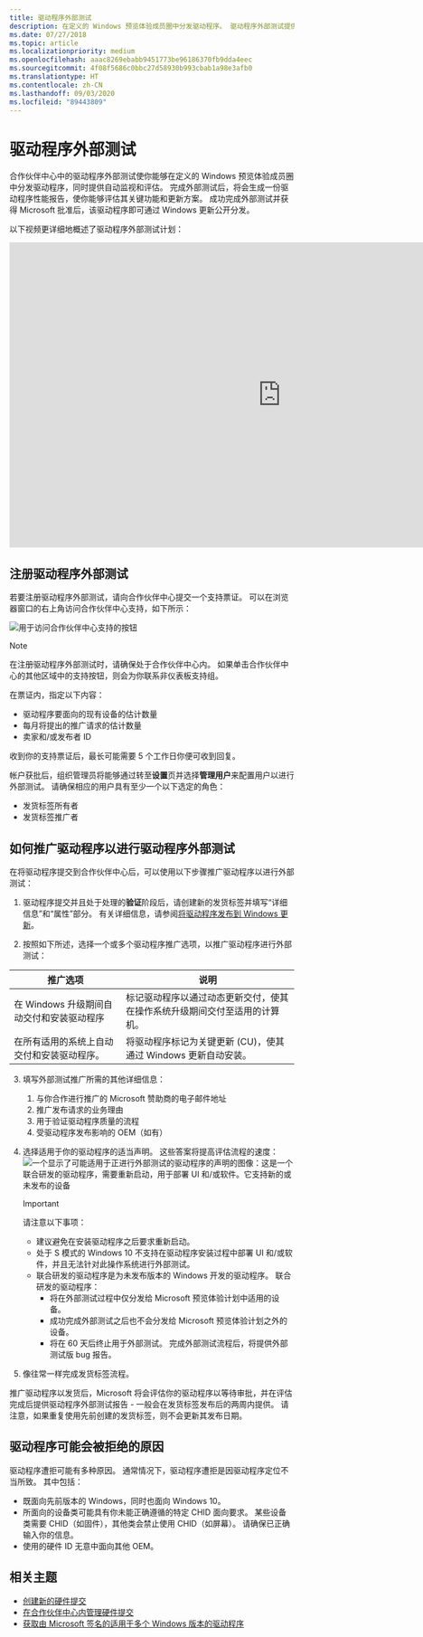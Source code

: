 ```yaml
---
title: 驱动程序外部测试
description: 在定义的 Windows 预览体验成员圈中分发驱动程序。 驱动程序外部测试提供了自动监视和评估。
ms.date: 07/27/2018
ms.topic: article
ms.localizationpriority: medium
ms.openlocfilehash: aaac8269ebabb9451773be96186370fb9dda4eec
ms.sourcegitcommit: 4f08f5686c0bbc27d58930b993cbab1a98e3afb0
ms.translationtype: HT
ms.contentlocale: zh-CN
ms.lasthandoff: 09/03/2020
ms.locfileid: "89443809"
---
```

# <a name="driver-flighting"></a>驱动程序外部测试

合作伙伴中心中的驱动程序外部测试使你能够在定义的 Windows 预览体验成员圈中分发驱动程序，同时提供自动监视和评估。 完成外部测试后，将会生成一份驱动程序性能报告，使你能够评估其关键功能和更新方案。 成功完成外部测试并获得 Microsoft 批准后，该驱动程序即可通过 Windows 更新公开分发。

以下视频更详细地概述了驱动程序外部测试计划：
<iframe src="https://channel9.msdn.com/Events/WinHEC/WinHEC-Online/Start-Your-Driver-Flighting-The-benefit-of-Driver-Promotion/player" width="960" height="540" allowFullScreen frameBorder="0"></iframe>

## <a name="signing-up-for-driver-flighting"></a>注册驱动程序外部测试

若要注册驱动程序外部测试，请向合作伙伴中心提交一个支持票证。 可以在浏览器窗口的右上角访问合作伙伴中心支持，如下所示：

![用于访问合作伙伴中心支持的按钮](images/support.jpg)

> [!NOTE]
> 在注册驱动程序外部测试时，请确保处于合作伙伴中心内。 如果单击合作伙伴中心的其他区域中的支持按钮，则会为你联系非仪表板支持组。

在票证内，指定以下内容：

- 驱动程序要面向的现有设备的估计数量
- 每月将提出的推广请求的估计数量
- 卖家和/或发布者 ID

收到你的支持票证后，最长可能需要 5 个工作日你便可收到回复。

帐户获批后，组织管理员将能够通过转至**设置**页并选择**管理用户**来配置用户以进行外部测试。 请确保相应的用户具有至少一个以下选定的角色：

- 发货标签所有者
- 发货标签推广者

## <a name="how-to-promote-a-driver-for-driver-flighting"></a>如何推广驱动程序以进行驱动程序外部测试

在将驱动程序提交到合作伙伴中心后，可以使用以下步骤推广驱动程序以进行外部测试：

1. 驱动程序提交并且处于处理的**验证**阶段后，请创建新的发货标签并填写“详细信息”和“属性”部分。 有关详细信息，请参阅[将驱动程序发布到 Windows 更新](./publish-a-driver-to-windows-update.md)。

2. 按照如下所述，选择一个或多个驱动程序推广选项，以推广驱动程序进行外部测试：

|                            推广选项                             |                                                               说明                                                                |
|-------------------------------------------------------------------------|------------------------------------------------------------------------------------------------------------------------------------------|
|   在 Windows 升级期间自动交付和安装驱动程序   | 标记驱动程序以通过动态更新交付，使其在操作系统升级期间交付至适用的计算机。 |
| 在所有适用的系统上自动交付和安装驱动程序。 |                将驱动程序标记为关键更新 (CU)，使其通过 Windows 更新自动安装。                 |

3. 填写外部测试推广所需的其他详细信息：
    1. 与你合作进行推广的 Microsoft 赞助商的电子邮件地址
    2. 推广发布请求的业务理由
    3. 用于验证驱动程序质量的流程
    4. 受驱动程序发布影响的 OEM（如有）

4. 选择适用于你的驱动程序的适当声明。 这些答案将提高评估流程的速度：![一个显示了可能适用于正进行外部测试的驱动程序的声明的图像：这是一个联合研发的驱动程序，需要重新启动，用于部署 UI 和/或软件。它支持新的或未发布的设备](images/driver-flighting-statements.png)

    > [!IMPORTANT]
    > 请注意以下事项：
    > * 建议避免在安装驱动程序之后要求重新启动。 
    > * 处于 S 模式的 Windows 10 不支持在驱动程序安装过程中部署 UI 和/或软件，并且无法针对此操作系统进行外部测试。
    > * 联合研发的驱动程序是为未发布版本的 Windows 开发的驱动程序。 联合研发的驱动程序： 
    >    * 将在外部测试过程中仅分发给 Microsoft 预览体验计划中适用的设备。
    >    * 成功完成外部测试之后也不会分发给 Microsoft 预览体验计划之外的设备。
    >    * 将在 60 天后终止用于外部测试。 完成外部测试流程后，将提供外部测试版 bug 报告。 

5. 像往常一样完成发货标签流程。

推广驱动程序以发货后，Microsoft 将会评估你的驱动程序以等待审批，并在评估完成后提供驱动程序外部测试报告 - 一般会在发货标签发布后的两周内提供。 请注意，如果重复使用先前创建的发货标签，则不会更新其发布日期。

## <a name="reasons-a-driver-may-be-rejected"></a>驱动程序可能会被拒绝的原因

驱动程序遭拒可能有多种原因。 通常情况下，驱动程序遭拒是因驱动程序定位不当所致。 其中包括：

- 既面向先前版本的 Windows，同时也面向 Windows 10。
- 所面向的设备类可能具有你未能正确遵循的特定 CHID 面向要求。  某些设备类需要 CHID（如固件），其他类会禁止使用 CHID（如屏幕）。  请确保已正确输入你的信息。
- 使用的硬件 ID 无意中面向其他 OEM。

## <a name="related-topics"></a>相关主题

- [创建新的硬件提交](create-a-new-hardware-submission.md)
- [在合作伙伴中心内管理硬件提交](manage-your-hardware-submissions.md)
- [获取由 Microsoft 签名的适用于多个 Windows 版本的驱动程序](get-drivers-signed-by-microsoft-for-multiple-windows-versions.md)